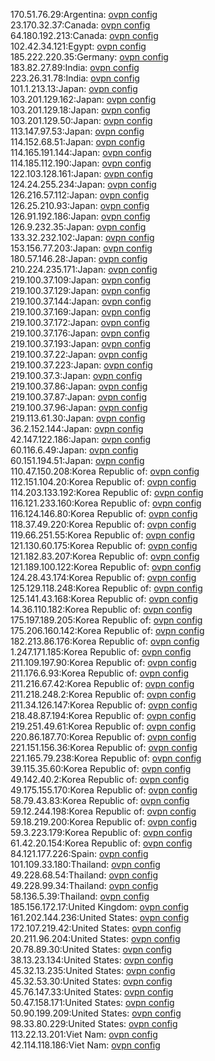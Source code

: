 170.51.76.29:Argentina: [ovpn config](vpn/170_51_76_29.ovpn)  
23.170.32.37:Canada: [ovpn config](vpn/23_170_32_37.ovpn)  
64.180.192.213:Canada: [ovpn config](vpn/64_180_192_213.ovpn)  
102.42.34.121:Egypt: [ovpn config](vpn/102_42_34_121.ovpn)  
185.222.220.35:Germany: [ovpn config](vpn/185_222_220_35.ovpn)  
183.82.27.89:India: [ovpn config](vpn/183_82_27_89.ovpn)  
223.26.31.78:India: [ovpn config](vpn/223_26_31_78.ovpn)  
101.1.213.13:Japan: [ovpn config](vpn/101_1_213_13.ovpn)  
103.201.129.162:Japan: [ovpn config](vpn/103_201_129_162.ovpn)  
103.201.129.18:Japan: [ovpn config](vpn/103_201_129_18.ovpn)  
103.201.129.50:Japan: [ovpn config](vpn/103_201_129_50.ovpn)  
113.147.97.53:Japan: [ovpn config](vpn/113_147_97_53.ovpn)  
114.152.68.51:Japan: [ovpn config](vpn/114_152_68_51.ovpn)  
114.165.191.144:Japan: [ovpn config](vpn/114_165_191_144.ovpn)  
114.185.112.190:Japan: [ovpn config](vpn/114_185_112_190.ovpn)  
122.103.128.161:Japan: [ovpn config](vpn/122_103_128_161.ovpn)  
124.24.255.234:Japan: [ovpn config](vpn/124_24_255_234.ovpn)  
126.216.57.112:Japan: [ovpn config](vpn/126_216_57_112.ovpn)  
126.25.210.93:Japan: [ovpn config](vpn/126_25_210_93.ovpn)  
126.91.192.186:Japan: [ovpn config](vpn/126_91_192_186.ovpn)  
126.9.232.35:Japan: [ovpn config](vpn/126_9_232_35.ovpn)  
133.32.232.102:Japan: [ovpn config](vpn/133_32_232_102.ovpn)  
153.156.77.203:Japan: [ovpn config](vpn/153_156_77_203.ovpn)  
180.57.146.28:Japan: [ovpn config](vpn/180_57_146_28.ovpn)  
210.224.235.171:Japan: [ovpn config](vpn/210_224_235_171.ovpn)  
219.100.37.109:Japan: [ovpn config](vpn/219_100_37_109.ovpn)  
219.100.37.129:Japan: [ovpn config](vpn/219_100_37_129.ovpn)  
219.100.37.144:Japan: [ovpn config](vpn/219_100_37_144.ovpn)  
219.100.37.169:Japan: [ovpn config](vpn/219_100_37_169.ovpn)  
219.100.37.172:Japan: [ovpn config](vpn/219_100_37_172.ovpn)  
219.100.37.176:Japan: [ovpn config](vpn/219_100_37_176.ovpn)  
219.100.37.193:Japan: [ovpn config](vpn/219_100_37_193.ovpn)  
219.100.37.22:Japan: [ovpn config](vpn/219_100_37_22.ovpn)  
219.100.37.223:Japan: [ovpn config](vpn/219_100_37_223.ovpn)  
219.100.37.3:Japan: [ovpn config](vpn/219_100_37_3.ovpn)  
219.100.37.86:Japan: [ovpn config](vpn/219_100_37_86.ovpn)  
219.100.37.87:Japan: [ovpn config](vpn/219_100_37_87.ovpn)  
219.100.37.96:Japan: [ovpn config](vpn/219_100_37_96.ovpn)  
219.113.61.30:Japan: [ovpn config](vpn/219_113_61_30.ovpn)  
36.2.152.144:Japan: [ovpn config](vpn/36_2_152_144.ovpn)  
42.147.122.186:Japan: [ovpn config](vpn/42_147_122_186.ovpn)  
60.116.6.49:Japan: [ovpn config](vpn/60_116_6_49.ovpn)  
60.151.194.51:Japan: [ovpn config](vpn/60_151_194_51.ovpn)  
110.47.150.208:Korea Republic of: [ovpn config](vpn/110_47_150_208.ovpn)  
112.151.104.20:Korea Republic of: [ovpn config](vpn/112_151_104_20.ovpn)  
114.203.133.192:Korea Republic of: [ovpn config](vpn/114_203_133_192.ovpn)  
116.121.233.160:Korea Republic of: [ovpn config](vpn/116_121_233_160.ovpn)  
116.124.146.80:Korea Republic of: [ovpn config](vpn/116_124_146_80.ovpn)  
118.37.49.220:Korea Republic of: [ovpn config](vpn/118_37_49_220.ovpn)  
119.66.251.55:Korea Republic of: [ovpn config](vpn/119_66_251_55.ovpn)  
121.130.60.175:Korea Republic of: [ovpn config](vpn/121_130_60_175.ovpn)  
121.182.83.207:Korea Republic of: [ovpn config](vpn/121_182_83_207.ovpn)  
121.189.100.122:Korea Republic of: [ovpn config](vpn/121_189_100_122.ovpn)  
124.28.43.174:Korea Republic of: [ovpn config](vpn/124_28_43_174.ovpn)  
125.129.118.248:Korea Republic of: [ovpn config](vpn/125_129_118_248.ovpn)  
125.141.43.168:Korea Republic of: [ovpn config](vpn/125_141_43_168.ovpn)  
14.36.110.182:Korea Republic of: [ovpn config](vpn/14_36_110_182.ovpn)  
175.197.189.205:Korea Republic of: [ovpn config](vpn/175_197_189_205.ovpn)  
175.206.160.142:Korea Republic of: [ovpn config](vpn/175_206_160_142.ovpn)  
182.213.86.176:Korea Republic of: [ovpn config](vpn/182_213_86_176.ovpn)  
1.247.171.185:Korea Republic of: [ovpn config](vpn/1_247_171_185.ovpn)  
211.109.197.90:Korea Republic of: [ovpn config](vpn/211_109_197_90.ovpn)  
211.176.6.93:Korea Republic of: [ovpn config](vpn/211_176_6_93.ovpn)  
211.216.67.42:Korea Republic of: [ovpn config](vpn/211_216_67_42.ovpn)  
211.218.248.2:Korea Republic of: [ovpn config](vpn/211_218_248_2.ovpn)  
211.34.126.147:Korea Republic of: [ovpn config](vpn/211_34_126_147.ovpn)  
218.48.87.194:Korea Republic of: [ovpn config](vpn/218_48_87_194.ovpn)  
219.251.49.61:Korea Republic of: [ovpn config](vpn/219_251_49_61.ovpn)  
220.86.187.70:Korea Republic of: [ovpn config](vpn/220_86_187_70.ovpn)  
221.151.156.36:Korea Republic of: [ovpn config](vpn/221_151_156_36.ovpn)  
221.165.79.238:Korea Republic of: [ovpn config](vpn/221_165_79_238.ovpn)  
39.115.35.60:Korea Republic of: [ovpn config](vpn/39_115_35_60.ovpn)  
49.142.40.2:Korea Republic of: [ovpn config](vpn/49_142_40_2.ovpn)  
49.175.155.170:Korea Republic of: [ovpn config](vpn/49_175_155_170.ovpn)  
58.79.43.83:Korea Republic of: [ovpn config](vpn/58_79_43_83.ovpn)  
59.12.244.198:Korea Republic of: [ovpn config](vpn/59_12_244_198.ovpn)  
59.18.219.200:Korea Republic of: [ovpn config](vpn/59_18_219_200.ovpn)  
59.3.223.179:Korea Republic of: [ovpn config](vpn/59_3_223_179.ovpn)  
61.42.20.154:Korea Republic of: [ovpn config](vpn/61_42_20_154.ovpn)  
84.121.177.226:Spain: [ovpn config](vpn/84_121_177_226.ovpn)  
101.109.33.180:Thailand: [ovpn config](vpn/101_109_33_180.ovpn)  
49.228.68.54:Thailand: [ovpn config](vpn/49_228_68_54.ovpn)  
49.228.99.34:Thailand: [ovpn config](vpn/49_228_99_34.ovpn)  
58.136.5.39:Thailand: [ovpn config](vpn/58_136_5_39.ovpn)  
185.156.172.17:United Kingdom: [ovpn config](vpn/185_156_172_17.ovpn)  
161.202.144.236:United States: [ovpn config](vpn/161_202_144_236.ovpn)  
172.107.219.42:United States: [ovpn config](vpn/172_107_219_42.ovpn)  
20.211.96.204:United States: [ovpn config](vpn/20_211_96_204.ovpn)  
20.78.89.30:United States: [ovpn config](vpn/20_78_89_30.ovpn)  
38.13.23.134:United States: [ovpn config](vpn/38_13_23_134.ovpn)  
45.32.13.235:United States: [ovpn config](vpn/45_32_13_235.ovpn)  
45.32.53.30:United States: [ovpn config](vpn/45_32_53_30.ovpn)  
45.76.147.33:United States: [ovpn config](vpn/45_76_147_33.ovpn)  
50.47.158.171:United States: [ovpn config](vpn/50_47_158_171.ovpn)  
50.90.199.209:United States: [ovpn config](vpn/50_90_199_209.ovpn)  
98.33.80.229:United States: [ovpn config](vpn/98_33_80_229.ovpn)  
113.22.13.201:Viet Nam: [ovpn config](vpn/113_22_13_201.ovpn)  
42.114.118.186:Viet Nam: [ovpn config](vpn/42_114_118_186.ovpn)  
